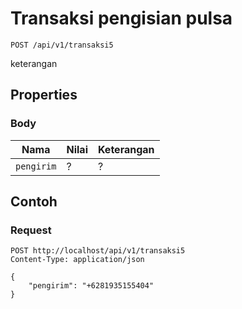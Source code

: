 # Transaksi pengisian pulsa
```http
POST /api/v1/transaksi5
```
keterangan
## Properties
### Body
Nama  | Nilai | Keterangan
--- | --- | ---
<code>pengirim</code> | ? | ?

## Contoh

### Request
```http
POST http://localhost/api/v1/transaksi5
Content-Type: application/json

{
    "pengirim": "+6281935155404"
}
```
